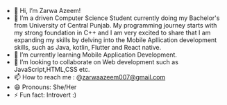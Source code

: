 - 👋 Hi, I’m Zarwa Azeem!
- 👀 I’m a driven Computer Science Student currently doing my Bachelor's from University of Central Punjab. My programming journey starts with my strong foundation in C++ and I am very excited to share that I am expanding my skills by delving into the Mobile Apllication development skills, such as Java, kotlin, Flutter and React native.
- 🌱 I’m currently learning Mobile Application Development.
- 💞️ I’m looking to collaborate on Web development such as JavaScript,HTML,CSS etc.
- 📫 How to reach me : @zarwaazeem007@gmail.com
- 😄 Pronouns: She/Her
- ⚡ Fun fact: Introvert :)

<!---
ZarwaAzeem/ZarwaAzeem is a ✨ special ✨ repository because its `README.md` (this file) appears on your GitHub profile.
You can click the Preview link to take a look at your changes.
--->
